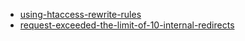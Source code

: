 - [using-htaccess-rewrite-rules](https://mediatemple.net/community/products/dv/204643270/using-htaccess-rewrite-rules)
- [request-exceeded-the-limit-of-10-internal-redirects](http://stackoverflow.com/questions/19071324/request-exceeded-the-limit-of-10-internal-redirects)
